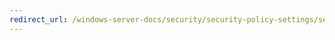 ```yaml
---
redirect_url: /windows-server-docs/security/security-policy-settings/security-options/interactive-logon-do-not-require-ctrl-alt-del.md
---
```

